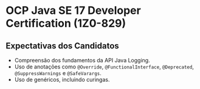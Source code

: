 # OCP Java SE 17 Developer Certification (1Z0-829)

## Expectativas dos Candidatos
- Compreensão dos fundamentos da API Java Logging.
- Uso de anotações como `@Override`, `@FunctionalInterface`, `@Deprecated`, `@SuppressWarnings` e `@SafeVarargs`.
- Uso de genéricos, incluindo curingas.